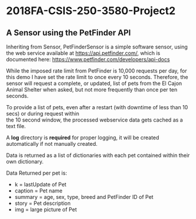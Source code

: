# 2018FA-CSIS-250-3580-Project2

## A Sensor using the PetFinder API

Inheriting from Sensor, PetFinderSensor is a simple software sensor, using the web service available 
at https://api.petfinder.com/, which is documented here: https://www.petfinder.com/developers/api-docs

While the imposed rate limit from PetFinder is 10,000 requests per day, for this demo 
I have set the rate limit to once every 10 seconds. Therefore, the sensor will request a complete, or updated, list of pets from the El Cajon Animal Shelter 
when asked, but not more frequently than once per ten seconds.

To provide a list of pets, even after a restart (with downtime of less than 10 secs) or during request within  
the 10 second window, the processed webservice data gets cached as a text file.

A **log** directory is **required** for proper logging, it will be created automatically 
if not manually created.

Data is returned as a list of dictionaries with each pet contained within their own dictionary.

Data Returned per pet is:
* k = lastUpdate of Pet
* caption = Pet name
* summary = age, sex, type, breed and PetFinder ID of Pet
* story = Pet description
* img = large picture of Pet

